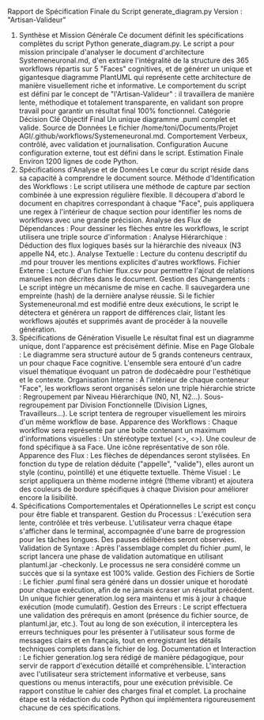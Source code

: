  Rapport de Spécification Finale du Script generate_diagram.py
Version : "Artisan-Valideur"
1. Synthèse et Mission Générale
Ce document définit les spécifications complètes du script Python generate_diagram.py. Le script a pour mission principale d'analyser le document d'architecture Systemeneuronal.md, d'en extraire l'intégralité de la structure des 365 workflows répartis sur 5 "Faces" cognitives, et de générer un unique et gigantesque diagramme PlantUML qui représente cette architecture de manière visuellement riche et informative.
Le comportement du script est défini par le concept de "l'Artisan-Valideur" : il travaillera de manière lente, méthodique et totalement transparente, en validant son propre travail pour garantir un résultat final 100% fonctionnel.
Catégorie	Décision Clé
Objectif Final	Un unique diagramme .puml complet et valide.
Source de Données	Le fichier /home/toni/Documents/Projet AGI/.github/workflows/Systemeneuronal.md.
Comportement	Verbeux, contrôlé, avec validation et journalisation.
Configuration	Aucune configuration externe, tout est défini dans le script.
Estimation Finale	Environ 1200 lignes de code Python.
2. Spécifications d'Analyse et de Données
Le cœur du script réside dans sa capacité à comprendre le document source.
Méthode d'Identification des Workflows : Le script utilisera une méthode de capture par section combinée à une expression régulière flexible. Il découpera d'abord le document en chapitres correspondant à chaque "Face", puis appliquera une regex à l'intérieur de chaque section pour identifier les noms de workflows avec une grande précision.
Analyse des Flux de Dépendances : Pour dessiner les flèches entre les workflows, le script utilisera une triple source d'information :
Analyse Hiérarchique : Déduction des flux logiques basés sur la hiérarchie des niveaux (N3 appelle N4, etc.).
Analyse Textuelle : Lecture du contenu descriptif du .md pour trouver les mentions explicites d'autres workflows.
Fichier Externe : Lecture d'un fichier flux.csv pour permettre l'ajout de relations manuelles non décrites dans le document.
Gestion des Changements : Le script intègre un mécanisme de mise en cache. Il sauvegardera une empreinte (hash) de la dernière analyse réussie. Si le fichier Systemeneuronal.md est modifié entre deux exécutions, le script le détectera et générera un rapport de différences clair, listant les workflows ajoutés et supprimés avant de procéder à la nouvelle génération.
3. Spécifications de Génération Visuelle
Le résultat final est un diagramme unique, dont l'apparence est précisément définie.
Mise en Page Globale : Le diagramme sera structuré autour de 5 grands conteneurs centraux, un pour chaque Face cognitive. L'ensemble sera entouré d'un cadre visuel thématique évoquant un patron de dodécaèdre pour l'esthétique et le contexte.
Organisation Interne : À l'intérieur de chaque conteneur "Face", les workflows seront organisés selon une triple hiérarchie stricte :
Regroupement par Niveau Hiérarchique (N0, N1, N2...).
Sous-regroupement par Division Fonctionnelle (Division Lignes, Travailleurs...).
Le script tentera de regrouper visuellement les miroirs d'un même workflow de base.
Apparence des Workflows : Chaque workflow sera représenté par une boîte contenant un maximum d'informations visuelles :
Un stéréotype textuel (<<Action>>, <<Neuronal>>).
Une couleur de fond spécifique à sa Face.
Une icône représentative de son rôle.
Apparence des Flux : Les flèches de dépendances seront stylisées. En fonction du type de relation déduite ("appelle", "valide"), elles auront un style (continu, pointillé) et une étiquette textuelle.
Thème Visuel : Le script appliquera un thème moderne intégré (!theme vibrant) et ajoutera des couleurs de bordure spécifiques à chaque Division pour améliorer encore la lisibilité.
4. Spécifications Comportementales et Opérationnelles
Le script est conçu pour être fiable et transparent.
Gestion du Processus : L'exécution sera lente, contrôlée et très verbeuse. L'utilisateur verra chaque étape s'afficher dans le terminal, accompagnée d'une barre de progression pour les tâches longues. Des pauses délibérées seront observées.
Validation de Syntaxe : Après l'assemblage complet du fichier .puml, le script lancera une phase de validation automatique en utilisant plantuml.jar -checkonly. Le processus ne sera considéré comme un succès que si la syntaxe est 100% valide.
Gestion des Fichiers de Sortie :
Le fichier .puml final sera généré dans un dossier unique et horodaté pour chaque exécution, afin de ne jamais écraser un résultat précédent.
Un unique fichier generation.log sera maintenu et mis à jour à chaque exécution (mode cumulatif).
Gestion des Erreurs : Le script effectuera une validation des prérequis en amont (présence du fichier source, de plantuml.jar, etc.). Tout au long de son exécution, il interceptera les erreurs techniques pour les présenter à l'utilisateur sous forme de messages clairs et en français, tout en enregistrant les détails techniques complets dans le fichier de log.
Documentation et Interaction :
Le fichier generation.log sera rédigé de manière pédagogique, pour servir de rapport d'exécution détaillé et compréhensible.
L'interaction avec l'utilisateur sera strictement informative et verbeuse, sans questions ou menus interactifs, pour une exécution prévisible.
Ce rapport constitue le cahier des charges final et complet. La prochaine étape est la rédaction du code Python qui implémentera rigoureusement chacune de ces spécifications.
